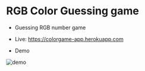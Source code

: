 # RGB Color Guessing game
- Guessing RGB number game
- Live: https://colorgame-app.herokuapp.com

- Demo

![demo](docs/demo.gif)
